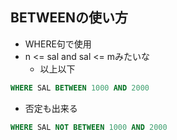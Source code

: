 ## BETWEENの使い方
- WHERE句で使用
- n <= sal and sal <= mみたいな
	- 以上以下
```sql
WHERE SAL BETWEEN 1000 AND 2000
```
- 否定も出来る
```sql
WHERE SAL NOT BETWEEN 1000 AND 2000
```
